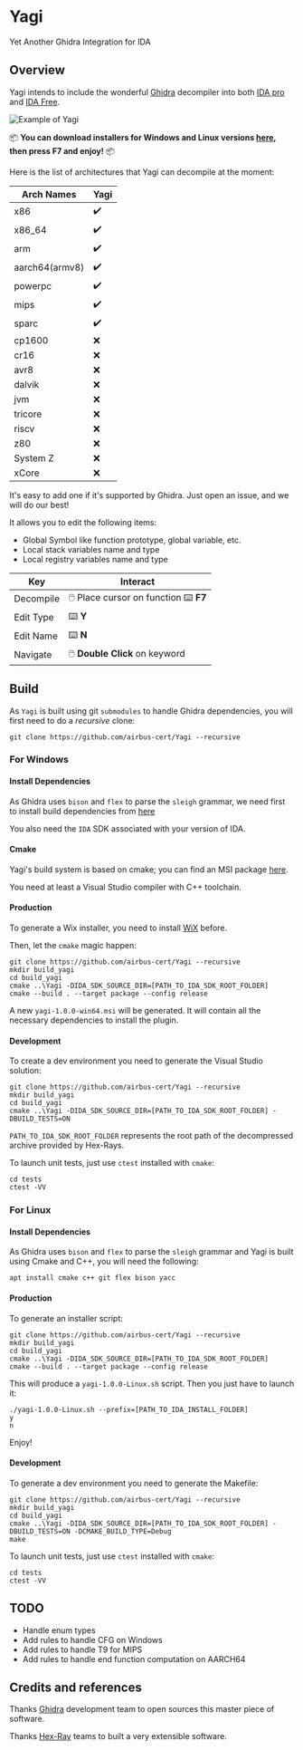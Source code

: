 # Yagi

Yet Another Ghidra Integration for IDA

## Overview

Yagi intends to include the wonderful [Ghidra](https://github.com/NationalSecurityAgency/ghidra) decompiler into both [IDA pro](https://hex-rays.com/ida-pro/) and [IDA Free](https://hex-rays.com/ida-free/).

![Example of Yagi](.img/yagi.gif)

:package: **You can download installers for Windows and Linux versions [here](https://github.com/airbus-cert/Yagi/releases), then press F7 and enjoy!** :package:

Here is the list of architectures that Yagi can decompile at the moment:

|Arch Names|Yagi|
|----------|-----------|
|x86|✔️|
|x86_64|✔️|
|arm|✔️|
|aarch64(armv8)|✔️|
|powerpc|✔️|
|mips|✔️|
|sparc|✔️|
|cp1600|❌|
|cr16|❌|
|avr8|❌|
|dalvik|❌|
|jvm|❌|
|tricore|❌|
|riscv|❌|
|z80|❌|
|System Z|❌|
|xCore|❌|

It's easy to add one if it's supported by Ghidra. Just open an issue, and we will do our best!

It allows you to edit the following items:
* Global Symbol like function prototype, global variable, etc.
* Local stack variables name and type
* Local registry variables name and type

|Key|Interact|
|----------|-----------|
|Decompile| :computer_mouse: Place cursor on function :keyboard: **F7** |
|Edit Type| :keyboard: **Y** |
|Edit Name| :keyboard: **N** |
|Navigate| :computer_mouse: **Double Click** on keyword |


## Build

As `Yagi` is built using git `submodules` to handle Ghidra dependencies, you will first need to do a *recursive* clone:

```
git clone https://github.com/airbus-cert/Yagi --recursive
```

### For Windows

#### Install Dependencies

As Ghidra uses `bison` and `flex` to parse  the `sleigh` grammar, we need first to install build dependencies from [here](https://github.com/lexxmark/winflexbison/releases/)

You also need the `IDA` SDK associated with your version of IDA.

#### Cmake

Yagi's build system is based on cmake; you can find an MSI package [here](https://github.com/Kitware/CMake/releases/).

You need at least a Visual Studio compiler with C++ toolchain.

#### Production

To generate a Wix installer, you need to install [WiX](https://github.com/wixtoolset/wix3/releases) before.

Then, let the `cmake` magic happen:

```
git clone https://github.com/airbus-cert/Yagi --recursive
mkdir build_yagi
cd build_yagi
cmake ..\Yagi -DIDA_SDK_SOURCE_DIR=[PATH_TO_IDA_SDK_ROOT_FOLDER]
cmake --build . --target package --config release
```

A new `yagi-1.0.0-win64.msi` will be generated. It will contain all the necessary dependencies to install the plugin.

#### Development

To create a dev environment you need to generate the Visual Studio solution:

```
git clone https://github.com/airbus-cert/Yagi --recursive
mkdir build_yagi
cd build_yagi
cmake ..\Yagi -DIDA_SDK_SOURCE_DIR=[PATH_TO_IDA_SDK_ROOT_FOLDER] -DBUILD_TESTS=ON
```

`PATH_TO_IDA_SDK_ROOT_FOLDER` represents the root path of the decompressed archive provided by Hex-Rays.

To launch unit tests, just use `ctest` installed with `cmake`:

```
cd tests
ctest -VV
```

### For Linux

#### Install Dependencies

As Ghidra uses `bison` and `flex` to parse  the `sleigh` grammar and Yagi is built using Cmake and C++, you will need the following:

```
apt install cmake c++ git flex bison yacc
```

#### Production

To generate an installer script:

```
git clone https://github.com/airbus-cert/Yagi --recursive
mkdir build_yagi
cd build_yagi
cmake ..\Yagi -DIDA_SDK_SOURCE_DIR=[PATH_TO_IDA_SDK_ROOT_FOLDER]
cmake --build . --target package --config release
```

This will produce a `yagi-1.0.0-Linux.sh` script. Then you just have to launch it:

```
./yagi-1.0.0-Linux.sh --prefix=[PATH_TO_IDA_INSTALL_FOLDER]
y
n
```

Enjoy!

#### Development

To generate a dev environment you need to generate the Makefile:

```
git clone https://github.com/airbus-cert/Yagi --recursive
mkdir build_yagi
cd build_yagi
cmake ..\Yagi -DIDA_SDK_SOURCE_DIR=[PATH_TO_IDA_SDK_ROOT_FOLDER] -DBUILD_TESTS=ON -DCMAKE_BUILD_TYPE=Debug
make
```

To launch unit tests, just use `ctest` installed with `cmake`:

```
cd tests
ctest -VV
```

## TODO

* Handle enum types
* Add rules to handle CFG on Windows
* Add rules to handle T9 for MIPS
* Add rules to handle end function computation on AARCH64

## Credits and references

Thanks [Ghidra](https://ghidra-sre.org/) development team to open sources this master piece of software.

Thanks [Hex-Ray](https://hex-rays.com/) teams to built a very extensible software.
